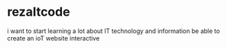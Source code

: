 # rezaItcode
i want to start learning a lot about IT technology and information  be able to create an ioT website interactive
